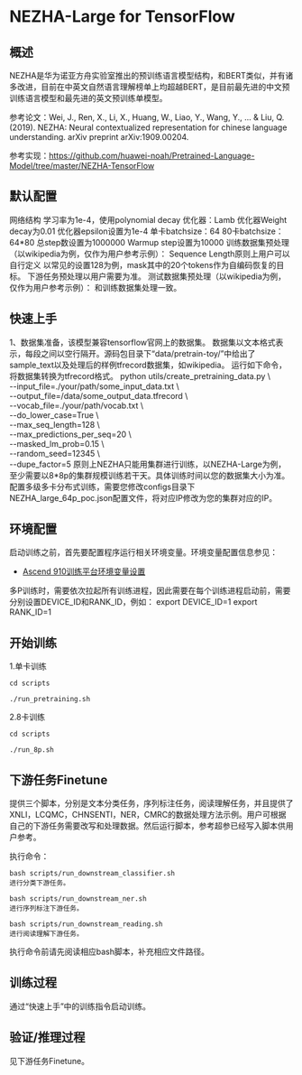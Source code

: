 # NEZHA-Large for TensorFlow

## 概述

NEZHA是华为诺亚方舟实验室推出的预训练语言模型结构，和BERT类似，并有诸多改进，目前在中英文自然语言理解榜单上均超越BERT，是目前最先进的中文预训练语言模型和最先进的英文预训练单模型。

参考论文：Wei, J., Ren, X., Li, X., Huang, W., Liao, Y., Wang, Y., ... & Liu, Q. (2019). NEZHA: Neural contextualized representation for chinese language understanding. arXiv preprint arXiv:1909.00204.

参考实现：https://github.com/huawei-noah/Pretrained-Language-Model/tree/master/NEZHA-TensorFlow

## 默认配置
网络结构
学习率为1e-4，使用polynomial decay
优化器：Lamb
优化器Weight decay为0.01
优化器epsilon设置为1e-4
单卡batchsize：64
80卡batchsize：64*80
总step数设置为1000000
Warmup step设置为10000
训练数据集预处理（以wikipedia为例，仅作为用户参考示例）：
Sequence Length原则上用户可以自行定义
以常见的设置128为例，mask其中的20个tokens作为自编码恢复的目标。
下游任务预处理以用户需要为准。
测试数据集预处理（以wikipedia为例，仅作为用户参考示例）：
和训练数据集处理一致。

## 快速上手

1、数据集准备，该模型兼容tensorflow官网上的数据集。
数据集以文本格式表示，每段之间以空行隔开。源码包目录下“data/pretrain-toy/”中给出了sample_text以及处理后的样例tfrecord数据集，如wikipedia。
运行如下命令，将数据集转换为tfrecord格式。
python utils/create_pretraining_data.py \   
  --input_file=./your/path/some_input_data.txt \   
  --output_file=/data/some_output_data.tfrecord \   
  --vocab_file=./your/path/vocab.txt \   
  --do_lower_case=True \   
  --max_seq_length=128 \   
  --max_predictions_per_seq=20 \   
  --masked_lm_prob=0.15 \   
  --random_seed=12345 \   
  --dupe_factor=5
原则上NEZHA只能用集群进行训练，以NEZHA-Large为例，至少需要以8*8p的集群规模训练若干天。具体训练时间以您的数据集大小为准。配置多级多卡分布式训练，需要您修改configs目录下NEZHA_large_64p_poc.json配置文件，将对应IP修改为您的集群对应的IP。

## 环境配置

启动训练之前，首先要配置程序运行相关环境变量。环境变量配置信息参见：

- [Ascend 910训练平台环境变量设置](https://github.com/Huawei-Ascend/modelzoo/wikis/Ascend%20910%E8%AE%AD%E7%BB%83%E5%B9%B3%E5%8F%B0%E7%8E%AF%E5%A2%83%E5%8F%98%E9%87%8F%E8%AE%BE%E7%BD%AE?sort_id=3148819)

多P训练时，需要依次拉起所有训练进程，因此需要在每个训练进程启动前，需要分别设置DEVICE_ID和RANK_ID，例如：
export DEVICE_ID=1
export RANK_ID=1

## 开始训练

1.单卡训练
```
cd scripts

./run_pretraining.sh
```
2.8卡训练
```
cd scripts

./run_8p.sh
```

## 下游任务Finetune
提供三个脚本，分别是文本分类任务，序列标注任务，阅读理解任务，并且提供了XNLI，LCQMC，CHNSENTI，NER，CMRC的数据处理方法示例。用户可根据自己的下游任务需要改写和处理数据。然后运行脚本，参考超参已经写入脚本供用户参考。

执行命令：
```
bash scripts/run_downstream_classifier.sh
进行分类下游任务。

bash scripts/run_downstream_ner.sh
进行序列标注下游任务。

bash scripts/run_downstream_reading.sh
进行阅读理解下游任务。
```
执行命令前请先阅读相应bash脚本，补充相应文件路径。


## 训练过程

通过“快速上手”中的训练指令启动训练。

## 验证/推理过程

见下游任务Finetune。